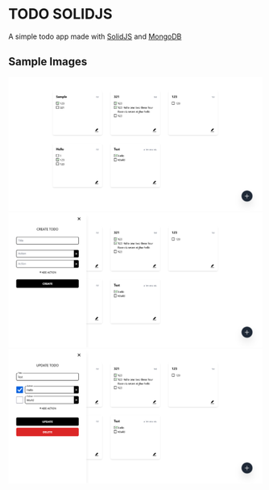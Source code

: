 # TODO SOLIDJS

A simple todo app made with [SolidJS](https://www.solidjs.com/) and [MongoDB](https://www.mongodb.com/)

## Sample Images

![home.png](./sample/home.png "Home page")
![create.png](./sample/create.png "Create page")
![update.png](./sample/update.png "Update page")
